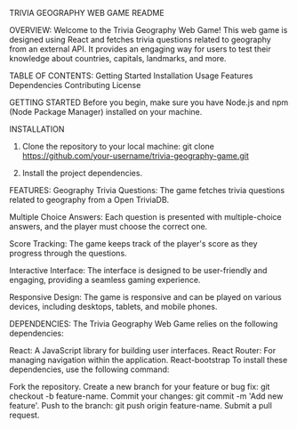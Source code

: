 TRIVIA GEOGRAPHY WEB GAME README

OVERVIEW:
Welcome to the Trivia Geography Web Game! This web game is designed using React and fetches trivia questions related to geography from an external API. It provides an engaging way for users to test their knowledge about countries, capitals, landmarks, and more.

TABLE OF CONTENTS:
Getting Started
Installation
Usage
Features
Dependencies
Contributing
License


GETTING STARTED
Before you begin, make sure you have Node.js and npm (Node Package Manager) installed on your machine.

INSTALLATION
1. Clone the repository to your local machine:
git clone https://github.com/your-username/trivia-geography-game.git

2. Install the project dependencies.


FEATURES:
Geography Trivia Questions: The game fetches trivia questions related to geography from a Open TriviaDB.

Multiple Choice Answers: Each question is presented with multiple-choice answers, and the player must choose the correct one.

Score Tracking: The game keeps track of the player's score as they progress through the questions.

Interactive Interface: The interface is designed to be user-friendly and engaging, providing a seamless gaming experience.

Responsive Design: The game is responsive and can be played on various devices, including desktops, tablets, and mobile phones.

DEPENDENCIES:
The Trivia Geography Web Game relies on the following dependencies:

React: A JavaScript library for building user interfaces.
React Router: For managing navigation within the application.
React-bootstrap
To install these dependencies, use the following command:

Fork the repository.
Create a new branch for your feature or bug fix: git checkout -b feature-name.
Commit your changes: git commit -m 'Add new feature'.
Push to the branch: git push origin feature-name.
Submit a pull request.